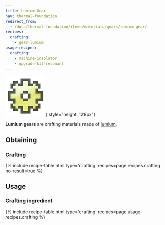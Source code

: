 ```yaml
---
title: Lumium Gear
nav: thermal-foundation
redirect_from:
  - /docs/thermal-foundation/items/materials/gears/lumium-gear/
recipes:
  crafting:
    - gear-lumium
usage-recipes:
  crafting:
    - machine-insolator
    - upgrade-kit-resonant
---
```


![Lumium gear](/assets/images/thermal-foundation/gear-lumium.png){:style="height: 128px"}


**Lumium gears** are crafting materials made of [lumium](/docs/lumium-ingot/).


Obtaining
---------

### Crafting
{% include recipe-table.html type='crafting' recipes=page.recipes.crafting no-result=true %}


Usage
-----

### Crafting ingredient
{% include recipe-table.html type='crafting' recipes=page.usage-recipes.crafting %}
